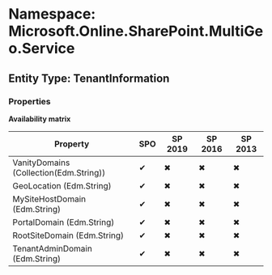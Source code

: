 # Namespace: Microsoft.Online.SharePoint.MultiGeo.Service
## Entity Type: TenantInformation

### Properties

**Availability matrix**

Property | SPO | SP 2019 | SP 2016 | SP 2013
----------|-----|---------|---------|--------
VanityDomains (Collection(Edm.String)) | ✔ | ✖ | ✖ | ✖
GeoLocation (Edm.String) | ✔ | ✖ | ✖ | ✖
MySiteHostDomain (Edm.String) | ✔ | ✖ | ✖ | ✖
PortalDomain (Edm.String) | ✔ | ✖ | ✖ | ✖
RootSiteDomain (Edm.String) | ✔ | ✖ | ✖ | ✖
TenantAdminDomain (Edm.String) | ✔ | ✖ | ✖ | ✖

